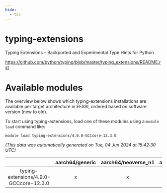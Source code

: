 ```yaml
---
hide:
  - toc
---
```


typing-extensions
=================


Typing Extensions – Backported and Experimental Type Hints for Python

https://github.com/python/typing/blob/master/typing_extensions/README.rst
# Available modules


The overview below shows which typing-extensions installations are available per target architecture in EESSI, ordered based on software version (new to old).

To start using typing-extensions, load one of these modules using a `module load` command like:

```shell
module load typing-extensions/4.9.0-GCCcore-12.3.0
```

*(This data was automatically generated on Tue, 04 Jun 2024 at 15:42:30 UTC)*  

| |aarch64/generic|aarch64/neoverse_n1|aarch64/neoverse_v1|x86_64/generic|x86_64/amd/zen2|x86_64/amd/zen3|x86_64/intel/haswell|x86_64/intel/skylake_avx512|
| :---: | :---: | :---: | :---: | :---: | :---: | :---: | :---: | :---: |
|typing-extensions/4.9.0-GCCcore-12.3.0|x|x|x|x|x|x|x|x|
